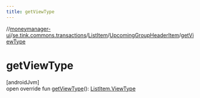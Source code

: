 ```yaml
---
title: getViewType
---
```

//[moneymanager-ui](../../../../index.html)/[se.tink.commons.transactions](../../index.html)/[ListItem](../index.html)/[UpcomingGroupHeaderItem](index.html)/[getViewType](get-view-type.html)



# getViewType



[androidJvm]\
open override fun [getViewType](get-view-type.html)(): [ListItem.ViewType](../-view-type/index.html)




